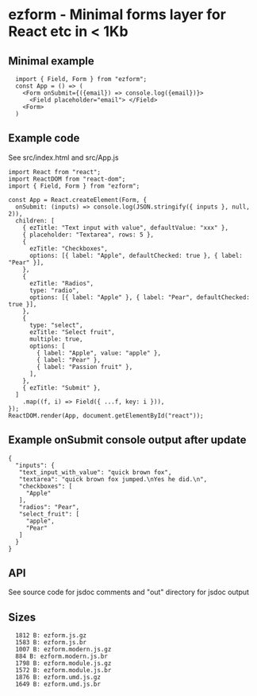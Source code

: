 # ezform - Minimal forms layer for React etc in < 1Kb

## Minimal example

```
  import { Field, Form } from "ezform";
  const App = () => (
    <Form onSubmit={({email}) => console.log({email})}>
      <Field placeholder="email"> </Field>
    <Form>
  )
```

## Example code

See src/index.html and src/App.js

```
import React from "react";
import ReactDOM from "react-dom";
import { Field, Form } from "ezform";

const App = React.createElement(Form, {
  onSubmit: (inputs) => console.log(JSON.stringify({ inputs }, null, 2)),
  children: [
    { ezTitle: "Text input with value", defaultValue: "xxx" },
    { placeholder: "Textarea", rows: 5 },
    {
      ezTitle: "Checkboxes",
      options: [{ label: "Apple", defaultChecked: true }, { label: "Pear" }],
    },
    {
      ezTitle: "Radios",
      type: "radio",
      options: [{ label: "Apple" }, { label: "Pear", defaultChecked: true }],
    },
    {
      type: "select",
      ezTitle: "Select fruit",
      multiple: true,
      options: [
        { label: "Apple", value: "apple" },
        { label: "Pear" },
        { label: "Passion fruit" },
      ],
    },
    { ezTitle: "Submit" },
  ]
    .map((f, i) => Field({ ...f, key: i })),
});
ReactDOM.render(App, document.getElementById("react"));
```

## Example onSubmit console output after update

```
{
  "inputs": {
   "text_input_with_value": "quick brown fox",
   "textarea": "quick brown fox jumped.\nYes he did.\n",
   "checkboxes": [
     "Apple"
   ],
   "radios": "Pear",
   "select_fruit": [
     "apple",
     "Pear"
   ]
  }
}
```

## API

See source code for jsdoc comments and "out" directory for jsdoc output

## Sizes

```
  1812 B: ezform.js.gz
  1583 B: ezform.js.br
  1007 B: ezform.modern.js.gz
  884 B: ezform.modern.js.br
  1798 B: ezform.module.js.gz
  1572 B: ezform.module.js.br
  1876 B: ezform.umd.js.gz
  1649 B: ezform.umd.js.br
```
